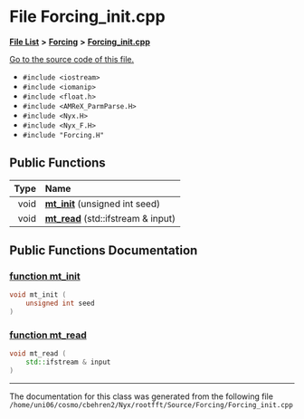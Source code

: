 
# File Forcing\_init.cpp


[**File List**](files.md) **>** [**Forcing**](dir_45682215f16eaf57f766b3c547de68bc.md) **>** [**Forcing\_init.cpp**](Forcing__init_8cpp.md)

[Go to the source code of this file.](Forcing__init_8cpp_source.md)



* `#include <iostream>`
* `#include <iomanip>`
* `#include <float.h>`
* `#include <AMReX_ParmParse.H>`
* `#include <Nyx.H>`
* `#include <Nyx_F.H>`
* `#include "Forcing.H"`















## Public Functions

| Type | Name |
| ---: | :--- |
|  void | [**mt\_init**](Forcing__init_8cpp.md#function-mt-init) (unsigned int seed) <br> |
|  void | [**mt\_read**](Forcing__init_8cpp.md#function-mt-read) (std::ifstream & input) <br> |








## Public Functions Documentation


### <a href="#function-mt-init" id="function-mt-init">function mt\_init </a>


```cpp
void mt_init (
    unsigned int seed
) 
```



### <a href="#function-mt-read" id="function-mt-read">function mt\_read </a>


```cpp
void mt_read (
    std::ifstream & input
) 
```



------------------------------
The documentation for this class was generated from the following file `/home/uni06/cosmo/cbehren2/Nyx/rootfft/Source/Forcing/Forcing_init.cpp`